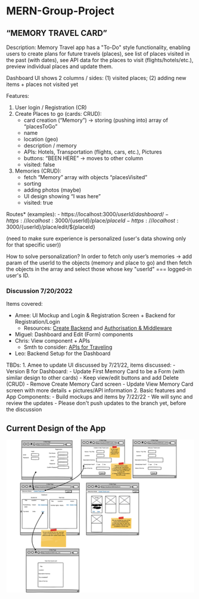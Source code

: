 # MERN-Group-Project

## “MEMORY TRAVEL CARD”

Description:
Memory Travel app has a "To-Do" style functionality, enabling users to create plans for future travels (places), see list of places visited in the past (with dates), see API data for the places to visit (flights/hotels/etc.), preview individual places and update them.

Dashboard UI shows 2 columns / sides:
    (1) visited places;
    (2) adding new items + places not visited yet

Features:
1. User login / Registration (CR)
2. Create Places to go (cards: CRUD):
	- card creation (“Memory”) -> storing (pushing into) array of “placesToGo”
	- name
	- location (geo)
	- description / memory
	- APIs: Hotels, Transportation (flights, cars, etc.), Pictures
	- buttons: “BEEN HERE” -> moves to other column
	- visited: false
3. Memories (CRUD):
	- fetch “Memory” array with objects “placesVisited”
	- sorting
	- adding photos (maybe)
	- UI design showing “I was here”
	- visited: true

Routes* (examples):
	- https://localhost:3000/${userId}/dashboard/
	- https://localhost:3000/${userId}/place/${placeId}
	- https://localhost:3000/${userId}/place/edit/${placeId}

(need to make sure experience is personalized (user's data showing only for that specific user))

How to solve personalization?
In order to fetch only user’s memories -> add param of the userId to the objects (memory and place to go) and then fetch the objects in the array and select those whose key "userId" === logged-in user's ID.

### Discussion 7/20/2022

Items covered:
- Amee: UI Mockup and Login & Registration Screen + Backend for Registration/Login
	- Resources: [Create Backend](https://login.codingdojo.com/m/146/6928/50043) and [Authorisation & Middleware](https://login.codingdojo.com/m/146/6928/57086)
- Miguel: Dashboard and Edit (Form) components
- Chris: View component + APIs
	- Smth to consider: [APIs for Traveling](https://www.programmableweb.com/news/10-most-popular-travel-apis-2022/brief/2019/04/15)
- Leo: Backend Setup for the Dashboard

TBDs:
	1. Amee to update UI discussed by 7/21/22, items discussed:
		- Version B for Dashboard:
			- Update First Memory Card to be a Form (with similar design to other cards)
			- Keep view/edit buttons and add Delete (CRUD)
		- Remove Create Memory Card screen
		- Update View Memory Card screen with more details + pictures/API information
	2.  Basic features and App Components:
		- Build mockups and items by 7/22/22
		- We will sync and review the updates
		- Please don't push updates to the branch yet, before the discussion

## Current Design of the App

![This is an image](/Group_project.png)